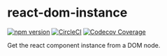 # react-dom-instance
[![npm version](https://badge.fury.io/js/react-dom-instance.svg)](https://badge.fury.io/js/react-dom-instance) [![CircleCI](https://circleci.com/gh/arqex/react-dom-instance.svg?style=shield)](https://circleci.com/gh/arqex/react-dom-instance) [![Codecov Coverage](https://img.shields.io/codecov/c/github/arqex/react-dom-instance/coverage.svg?style=flat-square)](https://codecov.io/gh/arqex/react-dom-instance/)

Get the react component instance from a DOM node.

